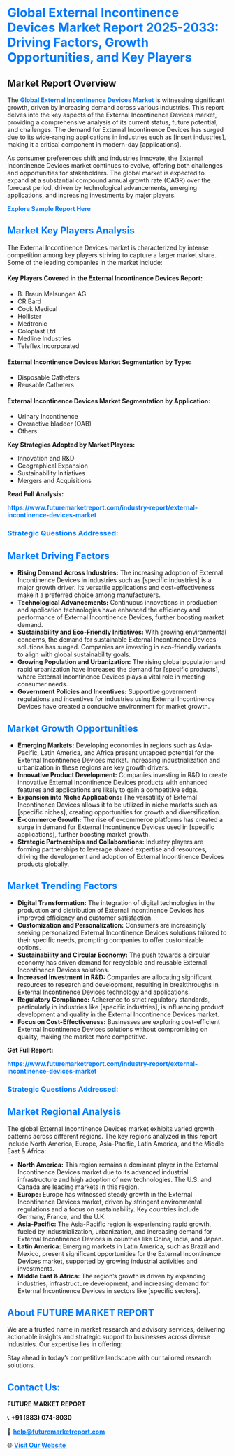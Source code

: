 <h1 style="color: #007BFF;">Global External Incontinence Devices Market Report 2025-2033: Driving Factors, Growth Opportunities, and Key Players</h1>

<section id="overview">
<h2>Market Report Overview</h2>
<p>The <a href="https://www.futuremarketreport.com/industry-report/external-incontinence-devices-market" style="color: #007BFF; text-decoration: none;"><strong>Global External Incontinence Devices Market</strong></a> is witnessing significant growth, driven by increasing demand across various industries. This report delves into the key aspects of the External Incontinence Devices market, providing a comprehensive analysis of its current status, future potential, and challenges. The demand for External Incontinence Devices has surged due to its wide-ranging applications in industries such as [insert industries], making it a critical component in modern-day [applications].</p>
<p>As consumer preferences shift and industries innovate, the External Incontinence Devices market continues to evolve, offering both challenges and opportunities for stakeholders. The global market is expected to expand at a substantial compound annual growth rate (CAGR) over the forecast period, driven by technological advancements, emerging applications, and increasing investments by major players.</p>
</section>

<section id="overview">
<p><a href="https://www.futuremarketreport.com/request-sample/reportId=78662" style="color: #007BFF; text-decoration: none;"><strong>Explore Sample Report Here</strong></a></p>
</section>

<section id="key-players">
<h2 style="color: #007BFF;">Market Key Players Analysis</h2>
<p>The External Incontinence Devices market is characterized by intense competition among key players striving to capture a larger market share. Some of the leading companies in the market include:</p>
<h4>Key Players Covered in the External Incontinence Devices Report:</h4>
<ul><li>B. Braun Melsungen AG</li><li>CR Bard</li><li>Cook Medical</li><li>Hollister</li><li>Medtronic</li><li>Coloplast Ltd</li><li>Medline Industries</li><li>Teleflex Incorporated</li></ul>
<h4>External Incontinence Devices Market Segmentation by Type:</h4>
<ul><li>Disposable Catheters</li><li>Reusable Catheters</li></ul>

<h4>External Incontinence Devices Market Segmentation by Application:</h4>
<ul><li>Urinary Incontinence</li><li>Overactive bladder (OAB)</li><li>Others</li></ul>
<p><strong>Key Strategies Adopted by Market Players:</strong></p>
<ul>
<li>Innovation and R&D</li>
<li>Geographical Expansion</li>
<li>Sustainability Initiatives</li>
<li>Mergers and Acquisitions</li>
</ul>
</section>

<section>
<p><strong>Read Full Analysis: </strong></p><a href="https://www.futuremarketreport.com/industry-report/external-incontinence-devices-market" style="color: #007BFF; text-decoration: none;"><strong>https://www.futuremarketreport.com/industry-report/external-incontinence-devices-market</strong></a>
<h3 style="color: #007BFF;">Strategic Questions Addressed:</h3>
</section>

<section id="driving-factors">
<h2 style="color: #007BFF;">Market Driving Factors</h2>
<ul>
<li><strong>Rising Demand Across Industries:</strong> The increasing adoption of External Incontinence Devices in industries such as [specific industries] is a major growth driver. Its versatile applications and cost-effectiveness make it a preferred choice among manufacturers.</li>
<li><strong>Technological Advancements:</strong> Continuous innovations in production and application technologies have enhanced the efficiency and performance of External Incontinence Devices, further boosting market demand.</li>
<li><strong>Sustainability and Eco-Friendly Initiatives:</strong> With growing environmental concerns, the demand for sustainable External Incontinence Devices solutions has surged. Companies are investing in eco-friendly variants to align with global sustainability goals.</li>
<li><strong>Growing Population and Urbanization:</strong> The rising global population and rapid urbanization have increased the demand for [specific products], where External Incontinence Devices plays a vital role in meeting consumer needs.</li>
<li><strong>Government Policies and Incentives:</strong> Supportive government regulations and incentives for industries using External Incontinence Devices have created a conducive environment for market growth.</li>
</ul>
</section>

<section id="growth-opportunities">
<h2 style="color: #007BFF;">Market Growth Opportunities</h2>
<ul>
<li><strong>Emerging Markets:</strong> Developing economies in regions such as Asia-Pacific, Latin America, and Africa present untapped potential for the External Incontinence Devices market. Increasing industrialization and urbanization in these regions are key growth drivers.</li>
<li><strong>Innovative Product Development:</strong> Companies investing in R&D to create innovative External Incontinence Devices products with enhanced features and applications are likely to gain a competitive edge.</li>
<li><strong>Expansion into Niche Applications:</strong> The versatility of External Incontinence Devices allows it to be utilized in niche markets such as [specific niches], creating opportunities for growth and diversification.</li>
<li><strong>E-commerce Growth:</strong> The rise of e-commerce platforms has created a surge in demand for External Incontinence Devices used in [specific applications], further boosting market growth.</li>
<li><strong>Strategic Partnerships and Collaborations:</strong> Industry players are forming partnerships to leverage shared expertise and resources, driving the development and adoption of External Incontinence Devices products globally.</li>
</ul>
</section>

<section id="trending-factors">
<h2 style="color: #007BFF;">Market Trending Factors</h2>
<ul>
<li><strong>Digital Transformation:</strong> The integration of digital technologies in the production and distribution of External Incontinence Devices has improved efficiency and customer satisfaction.</li>
<li><strong>Customization and Personalization:</strong> Consumers are increasingly seeking personalized External Incontinence Devices solutions tailored to their specific needs, prompting companies to offer customizable options.</li>
<li><strong>Sustainability and Circular Economy:</strong> The push towards a circular economy has driven demand for recyclable and reusable External Incontinence Devices solutions.</li>
<li><strong>Increased Investment in R&D:</strong> Companies are allocating significant resources to research and development, resulting in breakthroughs in External Incontinence Devices technology and applications.</li>
<li><strong>Regulatory Compliance:</strong> Adherence to strict regulatory standards, particularly in industries like [specific industries], is influencing product development and quality in the External Incontinence Devices market.</li>
<li><strong>Focus on Cost-Effectiveness:</strong> Businesses are exploring cost-efficient External Incontinence Devices solutions without compromising on quality, making the market more competitive.</li>
</ul>
</section>

<section>
<p><strong>Get Full Report: </strong></p><a href="https://www.futuremarketreport.com/industry-report/external-incontinence-devices-market" style="color: #007BFF; text-decoration: none;"><strong>https://www.futuremarketreport.com/industry-report/external-incontinence-devices-market</strong></a>
<h3 style="color: #007BFF;">Strategic Questions Addressed:</h3>
</section>


<section id="regional-analysis">
<h2 style="color: #007BFF;">Market Regional Analysis</h2>
<p>The global External Incontinence Devices market exhibits varied growth patterns across different regions. The key regions analyzed in this report include North America, Europe, Asia-Pacific, Latin America, and the Middle East & Africa:</p>
<ul>
<li><strong>North America:</strong> This region remains a dominant player in the External Incontinence Devices market due to its advanced industrial infrastructure and high adoption of new technologies. The U.S. and Canada are leading markets in this region.</li>
<li><strong>Europe:</strong> Europe has witnessed steady growth in the External Incontinence Devices market, driven by stringent environmental regulations and a focus on sustainability. Key countries include Germany, France, and the U.K.</li>
<li><strong>Asia-Pacific:</strong> The Asia-Pacific region is experiencing rapid growth, fueled by industrialization, urbanization, and increasing demand for External Incontinence Devices in countries like China, India, and Japan.</li>
<li><strong>Latin America:</strong> Emerging markets in Latin America, such as Brazil and Mexico, present significant opportunities for the External Incontinence Devices market, supported by growing industrial activities and investments.</li>
<li><strong>Middle East & Africa:</strong> The region’s growth is driven by expanding industries, infrastructure development, and increasing demand for External Incontinence Devices in sectors like [specific sectors].</li>
</ul>
</section>

<footer>
<h2 style="color: #007BFF;">About FUTURE MARKET REPORT</h2>
<p>We are a trusted name in market research and advisory services, delivering actionable insights and strategic support to businesses across diverse industries. Our expertise lies in offering:</p>

<p>Stay ahead in today’s competitive landscape with our tailored research solutions.</p>

<h2 style="color: #007BFF;">Contact Us:</h2>
<p><strong>FUTURE MARKET REPORT</strong></p>
<p>📞 <strong>+91 (883) 074-8030</strong></p>
<p>📧 <strong><a href="mailto:help@futuremarketreport.com" style="color: #007BFF;">help@futuremarketreport.com</a></strong></p>
<p>🌐 <strong><a href="https://www.futuremarketreport.com/" style="color: #007BFF;">Visit Our Website</a></strong></p>
</footer>